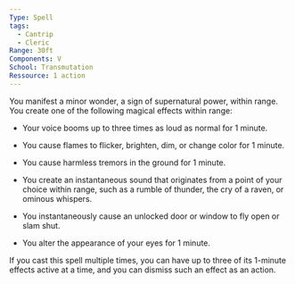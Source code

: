 ```yaml
---
Type: Spell
tags:
  - Cantrip
  - Cleric
Range: 30ft
Components: V
School: Transmutation
Ressource: 1 action
---
```

You manifest a minor wonder, a sign of supernatural power, within range. You create one of the following magical effects within range:

- Your voice booms up to three times as loud as normal for 1 minute.

- You cause flames to flicker, brighten, dim, or change color for 1 minute.

- You cause harmless tremors in the ground for 1 minute.

- You create an instantaneous sound that originates from a point of your choice within range, such as a rumble of thunder, the cry of a raven, or ominous whispers.

- You instantaneously cause an unlocked door or window to fly open or slam shut.

- You alter the appearance of your eyes for 1 minute.

If you cast this spell multiple times, you can have up to three of its 1-minute effects active at a time, and you can dismiss such an effect as an action.